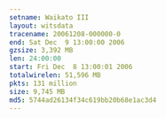 ```yaml
---
setname: Waikato III
layout: witsdata
tracename: 20061208-000000-0
end: Sat Dec  9 13:00:00 2006
gzsize: 3,392 MB
len: 24:00:00
start: Fri Dec  8 13:00:01 2006
totalwirelen: 51,596 MB
pkts: 131 million
size: 9,745 MB
md5: 5744ad26134f34c619bb20b68e1ac3d4
---
```

